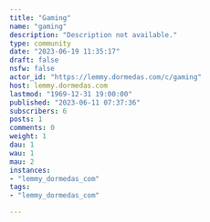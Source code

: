 ```yaml
---
title: "Gaming" 
name: "gaming"
description: "Description not available."
type: community
date: "2023-06-19 11:35:17"
draft: false
nsfw: false
actor_id: "https://lemmy.dormedas.com/c/gaming"
host: lemmy.dormedas.com
lastmod: "1969-12-31 19:00:00"
published: "2023-06-11 07:37:36"
subscribers: 6
posts: 1
comments: 0
weight: 1
dau: 1
wau: 1
mau: 2
instances:
- "lemmy_dormedas_com"
tags: 
- "lemmy_dormedas_com"

---
```

